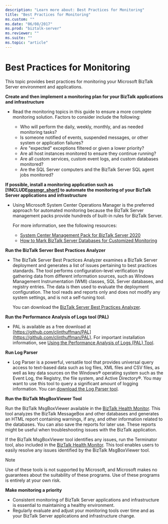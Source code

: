 ```yaml
---
description: "Learn more about: Best Practices for Monitoring"
title: "Best Practices for Monitoring"
ms.custom: ""
ms.date: "06/08/2017"
ms.prod: "biztalk-server"
ms.reviewer: ""
ms.suite: ""
ms.topic: "article"
---
```

# Best Practices for Monitoring

This topic provides best practices for monitoring your Microsoft BizTalk Server environment and applications.

**Create and then implement a monitoring plan for your BizTalk applications and infrastructure**

- Read the monitoring topics in this guide to ensure a more complete monitoring solution. Factors to consider include the following:

  - Who will perform the daily, weekly, monthly, and as needed monitoring tasks?
  - Is someone notified of events, suspended messages, or other system or application failures?
  - Are "expected" exceptions filtered or given a lower priority?
  - Are all host instances monitored to ensure they continue running?
  - Are all custom services, custom event logs, and custom databases monitored?
  - Are the SQL Server computers and the BizTalk Server SQL agent jobs monitored?

**If possible, install a monitoring application such as [!INCLUDE[opsmgr_short](../includes/opsmgr-short-md.md)] to automate the monitoring of your BizTalk Server applications and infrastructure**

- Using Microsoft System Center Operations Manager is the preferred approach for automated monitoring because the BizTalk Server management packs provide hundreds of built-in rules for BizTalk Server.

  For more information, see the following resources:

  - [System Center Management Pack for BizTalk Server 2020](https://www.microsoft.com/download/details.aspx?id=100852)
  - [How to Mark BizTalk Server Databases for Customized Monitoring](../technical-guides/how-to-mark-biztalk-server-databases-for-customized-monitoring.md)

**Run the BizTalk Server Best Practices Analyzer**

- The BizTalk Server Best Practices Analyzer examines a BizTalk Server deployment and generates a list of issues pertaining to best practices standards. The tool performs configuration-level verification by gathering data from different information sources, such as Windows Management Instrumentation (WMI) classes, SQL Server databases, and registry entries. The data is then used to evaluate the deployment configuration. The tool reads and reports only and does not modify any system settings, and is not a self-tuning tool.

  You can download the [BizTalk Server Best Practices Analyzer](https://www.microsoft.com/download/details.aspx?id=43382).

**Run the Performance Analysis of Logs tool (PAL)**

- PAL is available as a free download at [https://github.com/clinthuffman/PAL](https://github.com/clinthuffman/PAL). For important installation information, see [Using the Performance Analysis of Logs (PAL) Tool](../technical-guides/using-the-performance-analysis-of-logs-pal-tool.md).

**Run Log Parser**

- Log Parser is a powerful, versatile tool that provides universal query access to text-based data such as log files, XML files and CSV files, as well as key data sources on the Windows® operating system such as the Event Log, the Registry, the file system, and Active Directory®. You may want to use this tool to query a significant amount of logging information. You can [download the Log Parser tool](https://www.microsoft.com/download/details.aspx?id=24659).

**Run the BizTalk MsgBoxViewer Tool**

Run the BizTalk MsgBoxViewer available in the [BizTalk Health Monitor](../core/monitoring-biztalk-server.md). This tool analyzes the BizTalk MessageBox and other databases and generates an HTML report containing warnings, if any, and other information related to the databases. You can also save the reports for later use. These reports might be useful when troubleshooting issues with the BizTalk application.

If the BizTalk MsgBoxViewer tool identifies any issues, run the Terminator tool, also included in the [BizTalk Health Monitor](../core/monitoring-biztalk-server.md). This tool enables users to easily resolve any issues identified by the BizTalk MsgBoxViewer tool.

> [!NOTE]
>  Use of these tools is not supported by Microsoft, and Microsoft makes no guarantees about the suitability of these programs. Use of these programs is entirely at your own risk.

**Make monitoring a priority**

- Consistent monitoring of BizTalk Server applications and infrastructure is essential to maintaining a healthy environment.
- Regularly evaluate and adjust your monitoring tools over time and as your BizTalk Server applications and infrastructure change.

